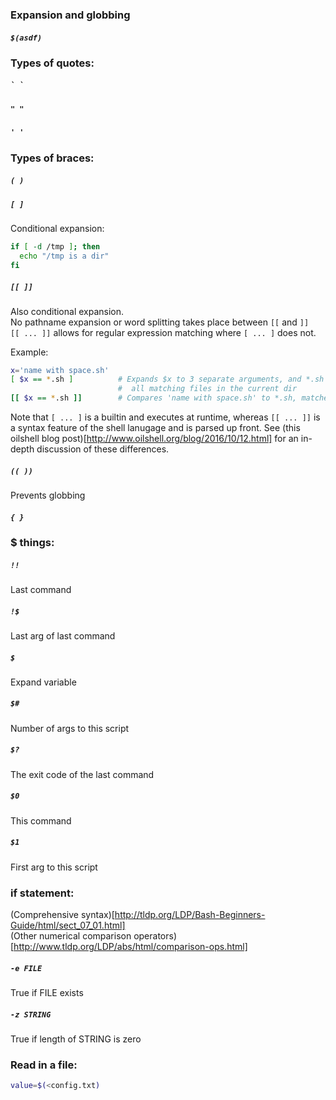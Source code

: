 

### Expansion and globbing  

##### `$(asdf)` 



### Types of quotes:  
##### `` ` ` ``  
##### `" "`   
##### `' '`    


### Types of braces:  
##### `( )`  

##### `[ ]`  
Conditional expansion:   
```bash
if [ -d /tmp ]; then
  echo "/tmp is a dir"
fi
```
  
  
##### `[[ ]]`  
Also conditional expansion.  
No pathname expansion or word splitting takes place between `[[` and `]]`  
`[[ ... ]]` allows for regular expression matching where `[ ... ]` does not.  
  
Example:  
```bash
x='name with space.sh'
[ $x == *.sh ]          # Expands $x to 3 separate arguments, and *.sh to
                        #  all matching files in the current dir
[[ $x == *.sh ]]        # Compares 'name with space.sh' to *.sh, matches
```
Note that `[ ... ]` is a builtin and executes at runtime, whereas `[[ ... ]]` is a syntax feature of the shell lanugage and is parsed up front.  See (this oilshell blog post)[http://www.oilshell.org/blog/2016/10/12.html] for an in-depth discussion of these differences.  
  
##### `(( ))`  
  Prevents globbing  
  
##### `{ }`  


  
### $ things:  
##### `!!`  
  Last command  
  
##### `!$`  
  Last arg of last command  
  
##### `$`  
  Expand variable  
  
##### `$#`   
  Number of args to this script  
  
##### `$?`    
  The exit code of the last command  
  
##### `$0`  
  This command  
  
##### `$1`   
  First arg to this script  
  


### if statement:  
(Comprehensive syntax)[http://tldp.org/LDP/Bash-Beginners-Guide/html/sect_07_01.html]   
(Other numerical comparison
operators)[http://www.tldp.org/LDP/abs/html/comparison-ops.html]   
  
##### `-e FILE`  
  True if FILE exists  
  
##### `-z STRING`  
  True if length of STRING is zero  







### Read in a file:  
```bash  
value=$(<config.txt)  
```  
